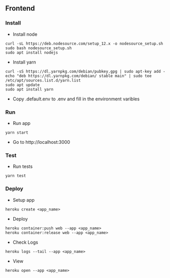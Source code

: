 ## Frontend

### Install

- Install node

```
curl -sL https://deb.nodesource.com/setup_12.x -o nodesource_setup.sh
sudo bash nodesource_setup.sh
sudo apt install nodejs
```

- Install yarn

```
curl -sS https://dl.yarnpkg.com/debian/pubkey.gpg | sudo apt-key add -
echo "deb https://dl.yarnpkg.com/debian/ stable main" | sudo tee /etc/apt/sources.list.d/yarn.list
sudo apt update
sudo apt install yarn
```

- Copy .default.env to .env and fill in the environment varibles

### Run

- Run app

```
yarn start
```

- Go to http://localhost:3000

### Test

- Run tests

```
yarn test
```

### Deploy

- Setup app
```
heroku create <app_name>
```

- Deploy 
```
heroku container:push web --app <app_name>
heroku container:release web --app <app_name>
```

- Check Logs
```
heroku logs --tail --app <app_name>
```

- View
```
heroku open --app <app_name>
```
